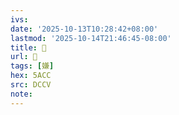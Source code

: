 ```yaml
---
ivs:
date: '2025-10-13T10:28:42+08:00'
lastmod: '2025-10-14T21:46:45-08:00'
title: 􃦦
url: 􃦦
tags: [嫌]
hex: 5ACC
src: DCCV
note:
---
```

